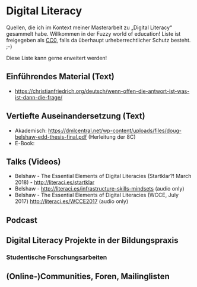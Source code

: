# Digital Literacy
Quellen, die ich im Kontext meiner Masterarbeit zu „Digital Literacy“ gesammelt habe. Willkommen in der Fuzzy world of education! Liste ist freigegeben als [CC0](https://creativecommons.org/publicdomain/zero/1.0/deed.de), falls da überhaupt urheberrechtlicher Schutz besteht. ;-)

Diese Liste kann gerne erweitert werden!

## Einführendes Material (Text)

* https://christianfriedrich.org/deutsch/wenn-offen-die-antwort-ist-was-ist-dann-die-frage/

## Vertiefte Auseinandersetzung (Text)

* Akademisch: https://dmlcentral.net/wp-content/uploads/files/doug-belshaw-edd-thesis-final.pdf (Herleitung der 8C)
* E-Book: 

## Talks (Videos)

* Belshaw - The Essential Elements of Digital Literacies (Startklar?! March 2018) - http://literaci.es/startklar
* Belshaw - http://literaci.es/infrastructure-skills-mindsets (audio only)
* Belshaw - The Essential Elements of Digital Literacies (WCCE, July 2017) http://literaci.es/WCCE2017 (audio only)


## Podcast


## Digital Literacy Projekte in der Bildungspraxis

### Studentische Forschungsarbeiten

## (Online-)Communities, Foren, Mailinglisten
